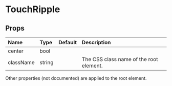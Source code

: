 TouchRipple
===========



Props
-----


| Name | Type | Default | Description |
|:-----|:-----|:--------|:------------|
| center | bool |  |  |
| className | string |  | The CSS class name of the root element. |

Other properties (not documented) are applied to the root element.
